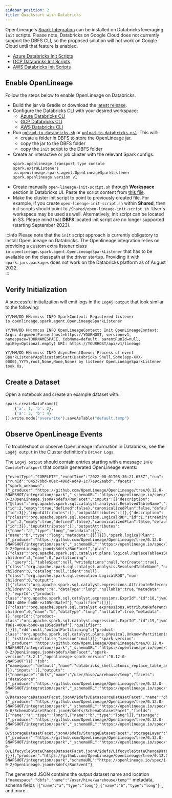 ```yaml
---
sidebar_position: 2
title: Quickstart with Databricks
---
```


OpenLineage's [Spark Integration](https://github.com/OpenLineage/OpenLineage/blob/a2d39a7a6f02474b2dfd1484f3a6d2810a5ffe30/integration/spark/README.md) can be installed on Databricks leveraging `init` scripts. Please note, Databricks on Google Cloud does not currently support the DBFS CLI, so the proposed solution will not work on Google Cloud until that feature is enabled. 

* [Azure Databricks Init Scripts](https://docs.microsoft.com/en-us/azure/databricks/clusters/init-scripts)
* [GCP Databricks Init Scripts](https://docs.gcp.databricks.com/clusters/init-scripts.html)
* [AWS Databricks Init Scripts](https://docs.databricks.com/clusters/init-scripts.html)

## Enable OpenLineage

Follow the steps below to enable OpenLineage on Databricks.

* Build the jar via Gradle or download the [latest release](https://search.maven.org/remote_content?g=io.openlineage&a=openlineage-spark&v=LATEST).
* Configure the Databricks CLI with your desired workspace:
    * [Azure Databricks CLI](https://docs.microsoft.com/en-us/azure/databricks/dev-tools/cli/)
    * [GCP Databricks CLI](https://docs.gcp.databricks.com/dev-tools/cli/index.html)
    * [AWS Databricks CLI](https://docs.databricks.com/dev-tools/cli/index.html)
* Run [`upload-to-databricks.sh`](https://github.com/OpenLineage/OpenLineage/blob/main/integration/spark/databricks/upload-to-databricks.sh) or [`upload-to-databricks.ps1`](https://github.com/OpenLineage/OpenLineage/blob/main/integration/spark/databricks/upload-to-databricks.ps1). This will:
    * create a folder in DBFS to store the OpenLineage jar.
    * copy the jar to the DBFS folder
    * copy the `init` script to the DBFS folder
* Create an interactive or job cluster with the relevant Spark configs:
    ```
    spark.openlineage.transport.type console
    spark.extraListeners io.openlineage.spark.agent.OpenLineageSparkListener
    spark.openlineage.version v1
    ```
* Create manually `open-lineage-init-script.sh` through **Workspace** section in Databricks UI. Paste the script content from [this file](https://github.com/OpenLineage/OpenLineage/blob/main/integration/spark/databricks/open-lineage-init-script.sh).
* Make the cluster init script to point to previously created file. For example, if you create `open-lineage-init-script.sh` within **Shared**, then init scripts should point to `/Shared/open-lineage-init-script.sh`. User's workspace may be used as well. Alternatively, init script can be located in S3. Please mind that **DBFS** located init script are no longer supported (starting September 2023).

:::info
Please note that the `init` script approach is currently obligatory to install OpenLineage on Databricks. The Openlineage integration relies on providing a custom extra listener class `io.openlineage.spark.agent.OpenLineageSparkListener` that has to be available on the classpath at the driver startup. Providing it with `spark.jars.packages` does not work on the Databricks platform as of August 2022.  
:::

## Verify Initialization

A successful initialization will emit logs in the `Log4j output` that look similar to the following:

```
YY/MM/DD HH:mm:ss INFO SparkContext: Registered listener io.openlineage.spark.agent.OpenLineageSparkListener

YY/MM/DD HH:mm:ss INFO OpenLineageContext: Init OpenLineageContext: Args: ArgumentParser(host=https://YOURHOST, version=v1, namespace=YOURNAMESPACE, jobName=default, parentRunId=null, apiKey=Optional.empty) URI: https://YOURHOST/api/v1/lineage

YY/MM/DD HH:mm:ss INFO AsyncEventQueue: Process of event SparkListenerApplicationStart(Databricks Shell,Some(app-XXX-0000),YYYY,root,None,None,None) by listener OpenLineageSparkListener took Xs.
```

## Create a Dataset

Open a notebook and create an example dataset with:
```python
spark.createDataFrame([
    {'a': 1, 'b': 2},
    {'a': 3, 'b': 4}
]).write.mode("overwrite").saveAsTable("default.temp")
```

## Observe OpenLineage Events

To troubleshoot or observe OpenLineage information in Databricks, see the `Log4j output` in the Cluster definition's `Driver Logs`.

The `Log4j output` should contain entries starting with a message `INFO ConsoleTransport` that contain generated OpenLineage events:

```
{"eventType":"COMPLETE","eventTime":"2022-08-01T08:36:21.633Z","run":{"runId":"64537bbd-00ac-498d-ad49-1c77e9c2aabd","facets":{"spark_unknown":{"_producer":"https://github.com/OpenLineage/OpenLineage/tree/0.12.0-SNAPSHOT/integration/spark","_schemaURL":"https://openlineage.io/spec/1-0-2/OpenLineage.json#/$defs/RunFacet","inputs":[{"description":{"@class":"org.apache.spark.sql.catalyst.analysis.ResolvedTableName","id":1,"traceEnabled":false,"streaming":false,"cacheId":{"id":2,"empty":true,"defined":false},"canonicalizedPlan":false,"defaultTreePatternBits":{"id":3}},"inputAttributes":[],"outputAttributes":[]},{"description":{"@class":"org.apache.spark.sql.execution.LogicalRDD","id":1,"streaming":false,"traceEnabled":false,"cacheId":{"id":2,"empty":true,"defined":false},"canonicalizedPlan":false,"defaultTreePatternBits":{"id":3}},"inputAttributes":[],"outputAttributes":[{"name":"a","type":"long","metadata":{}},{"name":"b","type":"long","metadata":{}}]}]},"spark.logicalPlan":{"_producer":"https://github.com/OpenLineage/OpenLineage/tree/0.12.0-SNAPSHOT/integration/spark","_schemaURL":"https://openlineage.io/spec/1-0-2/OpenLineage.json#/$defs/RunFacet","plan":[{"class":"org.apache.spark.sql.catalyst.plans.logical.ReplaceTableAsSelect","num-children":2,"name":0,"partitioning":[],"query":1,"tableSpec":null,"writeOptions":null,"orCreate":true},{"class":"org.apache.spark.sql.catalyst.analysis.ResolvedTableName","num-children":0,"catalog":null,"ident":null},{"class":"org.apache.spark.sql.execution.LogicalRDD","num-children":0,"output":[[{"class":"org.apache.spark.sql.catalyst.expressions.AttributeReference","num-children":0,"name":"a","dataType":"long","nullable":true,"metadata":{},"exprId":{"product-class":"org.apache.spark.sql.catalyst.expressions.ExprId","id":18,"jvmId":"481bebf6-f861-400e-bb00-ea105ed8afef"},"qualifier":[]}],[{"class":"org.apache.spark.sql.catalyst.expressions.AttributeReference","num-children":0,"name":"b","dataType":"long","nullable":true,"metadata":{},"exprId":{"product-class":"org.apache.spark.sql.catalyst.expressions.ExprId","id":19,"jvmId":"481bebf6-f861-400e-bb00-ea105ed8afef"},"qualifier":[]}]],"rdd":null,"outputPartitioning":{"product-class":"org.apache.spark.sql.catalyst.plans.physical.UnknownPartitioning","numPartitions":0},"outputOrdering":[],"isStreaming":false,"session":null}]},"spark_version":{"_producer":"https://github.com/OpenLineage/OpenLineage/tree/0.12.0-SNAPSHOT/integration/spark","_schemaURL":"https://openlineage.io/spec/1-0-2/OpenLineage.json#/$defs/RunFacet","spark-version":"3.2.1","openlineage-spark-version":"0.12.0-SNAPSHOT"}}},"job":{"namespace":"default","name":"databricks_shell.atomic_replace_table_as_select","facets":{}},"inputs":[],"outputs":[{"namespace":"dbfs","name":"/user/hive/warehouse/temp","facets":{"dataSource":{"_producer":"https://github.com/OpenLineage/OpenLineage/tree/0.12.0-SNAPSHOT/integration/spark","_schemaURL":"https://openlineage.io/spec/facets/1-0-0/DatasourceDatasetFacet.json#/$defs/DatasourceDatasetFacet","name":"dbfs","uri":"dbfs"},"schema":{"_producer":"https://github.com/OpenLineage/OpenLineage/tree/0.12.0-SNAPSHOT/integration/spark","_schemaURL":"https://openlineage.io/spec/facets/1-0-0/SchemaDatasetFacet.json#/$defs/SchemaDatasetFacet","fields":[{"name":"a","type":"long"},{"name":"b","type":"long"}]},"storage":{"_producer":"https://github.com/OpenLineage/OpenLineage/tree/0.12.0-SNAPSHOT/integration/spark","_schemaURL":"https://openlineage.io/spec/facets/1-0-0/StorageDatasetFacet.json#/$defs/StorageDatasetFacet","storageLayer":"delta","fileFormat":"parquet"},"lifecycleStateChange":{"_producer":"https://github.com/OpenLineage/OpenLineage/tree/0.12.0-SNAPSHOT/integration/spark","_schemaURL":"https://openlineage.io/spec/facets/1-0-0/LifecycleStateChangeDatasetFacet.json#/$defs/LifecycleStateChangeDatasetFacet","lifecycleStateChange":"OVERWRITE"}},"outputFacets":{}}],"producer":"https://github.com/OpenLineage/OpenLineage/tree/0.12.0-SNAPSHOT/integration/spark","schemaURL":"https://openlineage.io/spec/1-0-2/OpenLineage.json#/$defs/RunEvent"}
```

The generated JSON contains the output dataset name and location `{"namespace":"dbfs","name":"/user/hive/warehouse/temp""` metadata, schema fields `[{"name":"a","type":"long"},{"name":"b","type":"long"}]`, and more.